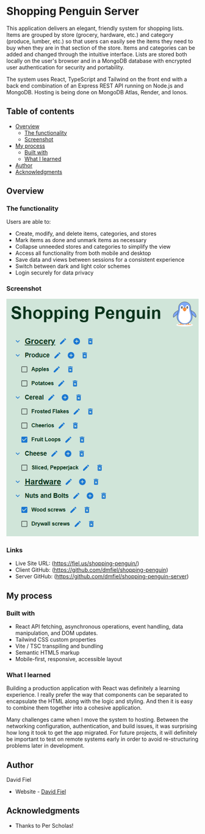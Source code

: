 # Shopping Penguin Server

This application delivers an elegant, friendly system for shopping lists. Items are grouped by store (grocery, hardware, etc.) and category (produce, lumber, etc.) so that users can easily see the items they need to buy when they are in that section of the store. Items and categories can be added and changed through the intuitive interface. Lists are stored both locally on the user's browser and in a MongoDB database with encrypted user authentication for security and portability.

The system uses React, TypeScript and Tailwind on the front end with a back end combination of an Express REST API running on Node.js and MongoDB. Hosting is being done on MongoDB Atlas, Render, and Ionos.

## Table of contents

- [Overview](#overview)
  - [The functionality](#the-functionality)
  - [Screenshot](#screenshot)
- [My process](#my-process)
  - [Built with](#built-with)
  - [What I learned](#what-i-learned)
- [Author](#author)
- [Acknowledgments](#acknowledgments)

## Overview

### The functionality

Users are able to:

- Create, modify, and delete items, categories, and stores
- Mark items as done and unmark items as necessary
- Collapse unneeded stores and categories to simplify the view
- Access all functionality from both mobile and desktop
- Save data and views between sessions for a consistent experience
- Switch between dark and light color schemes
- Login securely for data privacy

### Screenshot

![](./images/screenshot.png)

### Links

- Live Site URL: (https://fiel.us/shopping-penguin/)
- Client GitHub: (https://github.com/dmfiel/shopping-penguin)
- Server GitHub: (https://github.com/dmfiel/shopping-penguin-server)

## My process

### Built with

- React API fetching, asynchronous operations, event handling, data manipulation, and DOM updates.
- Tailwind CSS custom properties
- Vite / TSC transpiling and bundling
- Semantic HTML5 markup
- Mobile-first, responsive, accessible layout

### What I learned

Building a production application with React was definitely a learning experience. I really prefer the way that components can be separated to encapsulate the HTML along with the logic and styling. And then it is easy to combine them together into a cohesive application.

Many challenges came when I move the system to hosting. Between the networking configuration, authentication, and build issues, it was surprising how long it took to get the app migrated. For future projects, it will definitely be important to test on remote systems early in order to avoid re-structuring problems later in development.

## Author

David Fiel

- Website - [David Fiel](https://fiel.us)

## Acknowledgments

- Thanks to Per Scholas!
